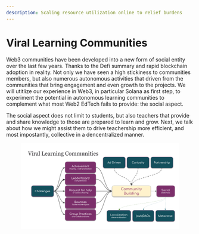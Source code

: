 ```yaml
---
description: Scaling resource utilization online to relief burdens
---
```


# Viral Learning Communities

Web3 communities have been developed into a new form of social entity over the last few years. Thanks to the Defi summary and rapid blockchain adoption in reality. Not only we have seen a high stickiness to communities members, but also numerous autonomous activities that driven from the communities that bring engagement and even growth to the projects. We will utitlize our experience in Web3, in particular Solana as first step, to experiment the potential in autonomous  learning communities to complement what most Web2 EdTech fails to provide: the social aspect.&#x20;

The social aspect does not limit to students, but also teachers that provide and share knowledge to those are prepared to learn and grow. Next, we talk about how we might assist them to drive teachership more efficient, and most impostantly, collective in a dencentralized manner.

<figure><img src="../../.gitbook/assets/image (6).png" alt=""><figcaption></figcaption></figure>
